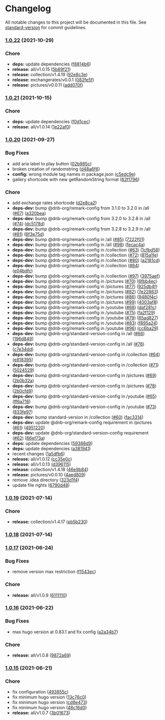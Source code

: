 # Changelog

All notable changes to this project will be documented in this file. See [standard-version](https://github.com/conventional-changelog/standard-version) for commit guidelines.

### [1.0.22](https://github.com/dnb-org/shortcodes/compare/youtube/v1.0.21...youtube/v1.0.22) (2021-10-29)


### Chore

* **deps:** update dependencies ([f8814b6](https://github.com/dnb-org/shortcodes/commit/f8814b616e860dabaf412b940ba27b8c3780a00c))
* **release:** all/v1.0.15 ([5b89f21](https://github.com/dnb-org/shortcodes/commit/5b89f214864ea8f062c398a35593ad42080a584e))
* **release:** collection/v1.4.19 ([92e8c3e](https://github.com/dnb-org/shortcodes/commit/92e8c3e3f4141ea3a398f7f7033ef745aaf6337f))
* **release:** exchangerates/v0.0.1 ([082fe5f](https://github.com/dnb-org/shortcodes/commit/082fe5f5a6ecde2fb327dea55dfe94d2d0654a9f))
* **release:** pictures/v0.0.11 ([add070f](https://github.com/dnb-org/shortcodes/commit/add070f67df9b52a254f7a9e9f79e7093112b0a5))

### [1.0.21](https://github.com/dnb-org/shortcodes/compare/youtube/v1.0.20...youtube/v1.0.21) (2021-10-15)


### Chore

* **deps:** update dependencies ([f0d1cec](https://github.com/dnb-org/shortcodes/commit/f0d1cec859cd44b66829a64edd94b2acd6bada7f))
* **release:** all/v1.0.14 ([1e22af0](https://github.com/dnb-org/shortcodes/commit/1e22af057b00121e1aee22dbd6107abbbad6e85e))

### [1.0.20](https://github.com/dnb-org/shortcodes/compare/youtube/v1.0.19...youtube/v1.0.20) (2021-09-27)


### Bug Fixes

* add aria label to play button ([02b985c](https://github.com/dnb-org/shortcodes/commit/02b985cd2a36de8aa0077505da439090369fd4f9))
* broken creation of randomstring ([d48a6f6](https://github.com/dnb-org/shortcodes/commit/d48a6f66c9c3f975a8b284547843a5ec8dbc54d2))
* **config:** wrong module tag names in package.json ([c5edc9e](https://github.com/dnb-org/shortcodes/commit/c5edc9e9eaf0c245629956ace6254dd617c58855))
* gallery shortcode with new getRandomString format ([62f1796](https://github.com/dnb-org/shortcodes/commit/62f1796a229f4651cec05db795cd20ff8ea62ad2))


### Chore

* add exchange rates shortcode ([d2e8ca2](https://github.com/dnb-org/shortcodes/commit/d2e8ca2222a443d712fce5f643d3379851ebcd3f))
* **deps-dev:** bump @dnb-org/remark-config from 3.1.0 to 3.2.0 in /all ([#67](https://github.com/dnb-org/shortcodes/issues/67)) ([a320bea](https://github.com/dnb-org/shortcodes/commit/a320bea9d5cfbc41b8b31d45f856de6282292a87))
* **deps-dev:** bump @dnb-org/remark-config from 3.2.0 to 3.2.8 in /all ([#74](https://github.com/dnb-org/shortcodes/issues/74)) ([dc5178d](https://github.com/dnb-org/shortcodes/commit/dc5178dfff17f0483c66a356c3cfc3247b10e911))
* **deps-dev:** bump @dnb-org/remark-config from 3.2.8 to 3.2.9 in /all ([#81](https://github.com/dnb-org/shortcodes/issues/81)) ([6f3e75d](https://github.com/dnb-org/shortcodes/commit/6f3e75d2ae18fe6135af8f3d51efeded628f6e9d))
* **deps-dev:** bump @dnb-org/remark-config in /all ([#85](https://github.com/dnb-org/shortcodes/issues/85)) ([7222f01](https://github.com/dnb-org/shortcodes/commit/7222f01c997fba6337a563f588bcc7e4d57390d8))
* **deps-dev:** bump @dnb-org/remark-config in /all ([#98](https://github.com/dnb-org/shortcodes/issues/98)) ([fecac4a](https://github.com/dnb-org/shortcodes/commit/fecac4aaf216e78a335f874aafcd90e5c3b0a963))
* **deps-dev:** bump @dnb-org/remark-config in /collection ([#63](https://github.com/dnb-org/shortcodes/issues/63)) ([1cfbd58](https://github.com/dnb-org/shortcodes/commit/1cfbd5859718b66aea14d68b36089f1654412f70))
* **deps-dev:** bump @dnb-org/remark-config in /collection ([#72](https://github.com/dnb-org/shortcodes/issues/72)) ([815a1fe](https://github.com/dnb-org/shortcodes/commit/815a1fefde7538ca46440e11a3764d0ed004fcd5))
* **deps-dev:** bump @dnb-org/remark-config in /collection ([#80](https://github.com/dnb-org/shortcodes/issues/80)) ([a2181cd](https://github.com/dnb-org/shortcodes/commit/a2181cd729aa9ffb181d831a8d85d1f214b05e58))
* **deps-dev:** bump @dnb-org/remark-config in /collection ([#84](https://github.com/dnb-org/shortcodes/issues/84)) ([e04bdfc](https://github.com/dnb-org/shortcodes/commit/e04bdfc611f95519d31492938ef0cecfc1fcb456))
* **deps-dev:** bump @dnb-org/remark-config in /collection ([#97](https://github.com/dnb-org/shortcodes/issues/97)) ([3975aef](https://github.com/dnb-org/shortcodes/commit/3975aef1eb8b8417018e017dd347f3d74dbbb105))
* **deps-dev:** bump @dnb-org/remark-config in /pictures ([#70](https://github.com/dnb-org/shortcodes/issues/70)) ([6fbb4ec](https://github.com/dnb-org/shortcodes/commit/6fbb4ecfb88e3f4cdc928ab37837f5cd83a27bf9))
* **deps-dev:** bump @dnb-org/remark-config in /pictures ([#77](https://github.com/dnb-org/shortcodes/issues/77)) ([925db4f](https://github.com/dnb-org/shortcodes/commit/925db4f3317595369338bd90fe1f92a3aa9bf109))
* **deps-dev:** bump @dnb-org/remark-config in /pictures ([#82](https://github.com/dnb-org/shortcodes/issues/82)) ([7e22863](https://github.com/dnb-org/shortcodes/commit/7e228630d3b36539eed4a7a21f27c5598b6b4e92))
* **deps-dev:** bump @dnb-org/remark-config in /pictures ([#86](https://github.com/dnb-org/shortcodes/issues/86)) ([9480f4c](https://github.com/dnb-org/shortcodes/commit/9480f4c1b54757e903e7d5ca51280c4dc2212610))
* **deps-dev:** bump @dnb-org/remark-config in /pictures ([#99](https://github.com/dnb-org/shortcodes/issues/99)) ([4003af8](https://github.com/dnb-org/shortcodes/commit/4003af886bfe9ebc4c68aea797b155d711b67f9b))
* **deps-dev:** bump @dnb-org/remark-config in /youtube ([#68](https://github.com/dnb-org/shortcodes/issues/68)) ([daf281c](https://github.com/dnb-org/shortcodes/commit/daf281cce7b0d051b1a9a9c2e4d61b0a5317275b))
* **deps-dev:** bump @dnb-org/remark-config in /youtube ([#75](https://github.com/dnb-org/shortcodes/issues/75)) ([fa2f129](https://github.com/dnb-org/shortcodes/commit/fa2f12924d89d330108c6da6c2f229025e259b78))
* **deps-dev:** bump @dnb-org/remark-config in /youtube ([#79](https://github.com/dnb-org/shortcodes/issues/79)) ([65ad827](https://github.com/dnb-org/shortcodes/commit/65ad82778d6053c2d337f7cd0d588bb1cb071872))
* **deps-dev:** bump @dnb-org/remark-config in /youtube ([#83](https://github.com/dnb-org/shortcodes/issues/83)) ([f895a24](https://github.com/dnb-org/shortcodes/commit/f895a249a9354b2a8dc3ad9f7c4606c1b8776687))
* **deps-dev:** bump @dnb-org/remark-config in /youtube ([#96](https://github.com/dnb-org/shortcodes/issues/96)) ([cc6ba29](https://github.com/dnb-org/shortcodes/commit/cc6ba295381fcb1cf175d5a504e8c9fa0814db80))
* **deps-dev:** bump @dnb-org/standard-version-config in /all ([#66](https://github.com/dnb-org/shortcodes/issues/66)) ([196d849](https://github.com/dnb-org/shortcodes/commit/196d84925a082edc4edad952e80b8749b13a2dc0))
* **deps-dev:** bump @dnb-org/standard-version-config in /all ([#76](https://github.com/dnb-org/shortcodes/issues/76)) ([c7e34dd](https://github.com/dnb-org/shortcodes/commit/c7e34dd981da9623fd75cac7a753aae6d66541ac))
* **deps-dev:** bump @dnb-org/standard-version-config in /collection ([#64](https://github.com/dnb-org/shortcodes/issues/64)) ([e818395](https://github.com/dnb-org/shortcodes/commit/e81839505c06a7d74e817509d26f37ee67e365b1))
* **deps-dev:** bump @dnb-org/standard-version-config in /collection ([#71](https://github.com/dnb-org/shortcodes/issues/71)) ([5024529](https://github.com/dnb-org/shortcodes/commit/5024529d7e7578a31d04d04ea827bbd3939d4c67))
* **deps-dev:** bump @dnb-org/standard-version-config in /pictures ([#69](https://github.com/dnb-org/shortcodes/issues/69)) ([2b0b32a](https://github.com/dnb-org/shortcodes/commit/2b0b32a7c0c1ebd071b073cf091449d74fa0b2df))
* **deps-dev:** bump @dnb-org/standard-version-config in /pictures ([#78](https://github.com/dnb-org/shortcodes/issues/78)) ([2b0cfd9](https://github.com/dnb-org/shortcodes/commit/2b0cfd9c731ebccbca87a400d7fc4c9bd34e44f3))
* **deps-dev:** bump @dnb-org/standard-version-config in /youtube ([#65](https://github.com/dnb-org/shortcodes/issues/65)) ([ff6a716](https://github.com/dnb-org/shortcodes/commit/ff6a716e816a4b675deb718b9d067ad5dcfa3ee1))
* **deps-dev:** bump @dnb-org/standard-version-config in /youtube ([#73](https://github.com/dnb-org/shortcodes/issues/73)) ([833fe97](https://github.com/dnb-org/shortcodes/commit/833fe97386695b56597129f5df9e4b7a6d9936e3))
* **deps-dev:** bump standard-version in /collection ([#60](https://github.com/dnb-org/shortcodes/issues/60)) ([fac3314](https://github.com/dnb-org/shortcodes/commit/fac331410d94b3e08e47d7057ab28a3af22b1717))
* **deps-dev:** update @dnb-org/remark-config requirement in /pictures ([#61](https://github.com/dnb-org/shortcodes/issues/61)) ([4951220](https://github.com/dnb-org/shortcodes/commit/495122050161cd3791ae288ed9a02e3ebfc6102c))
* **deps-dev:** update @dnb-org/standard-version-config requirement ([#62](https://github.com/dnb-org/shortcodes/issues/62)) ([66ef73a](https://github.com/dnb-org/shortcodes/commit/66ef73ae94cb41c273124fbb4d4ab995e25ca4b9))
* **deps:** update dependencies ([59388d9](https://github.com/dnb-org/shortcodes/commit/59388d9d0b42779272b16253678c7231e1df0df5))
* **deps:** update dependencies ([a381941](https://github.com/dnb-org/shortcodes/commit/a3819417ec3d366638c6a39e3b3ff15fa03b1b24))
* recent changes ([1a5dfb6](https://github.com/dnb-org/shortcodes/commit/1a5dfb6f796d8bfed4994169a51917ec827277e2))
* **release:** all/v1.0.12 ([cc35e0c](https://github.com/dnb-org/shortcodes/commit/cc35e0ce93037c2ab156ddf6f119b536d9bc8831))
* **release:** all/v1.0.13 ([d396115](https://github.com/dnb-org/shortcodes/commit/d396115e4430545b0b58ced2be8d6858bceb0426))
* **release:** collection/v1.4.18 ([46e9b84](https://github.com/dnb-org/shortcodes/commit/46e9b844b7847b747e6da349ea37d001d7e22ec2))
* **release:** pictures/v0.0.10 ([4aed809](https://github.com/dnb-org/shortcodes/commit/4aed80994be1fc9b18327d71f3e8b8b90a6b371f))
* remove .idea directory ([323d1f4](https://github.com/dnb-org/shortcodes/commit/323d1f4b2aabc90d7c47547ed7f071722aee1035))
* update file rights ([6790d48](https://github.com/dnb-org/shortcodes/commit/6790d481f66c4d0fdcbf2bdb02922f4b789576d1))

### [1.0.19](https://github.com/dnb-hugo/shortcodes/compare/youtube/v1.4.16...youtube/v1.0.19) (2021-07-14)


### Chore

* **release:** collection/v1.4.17 ([eb5b230](https://github.com/dnb-hugo/shortcodes/commit/eb5b230175947f522c343ca09676a3dd04c0f971))

### [1.0.18](https://github.com/dnb-hugo/shortcodes/compare/youtube/v1.4.15...youtube/v1.0.18) (2021-07-14)

### [1.0.17](https://github.com/dnb-org/shortcodes/compare/youtube/v1.4.12...youtube/v1.0.17) (2021-06-24)


### Bug Fixes

* remove version max restriction ([f1543ec](https://github.com/dnb-org/shortcodes/commit/f1543ec1793df896697dd873c5f83aac4d09ef9c))


### Chore

* **release:** all/v1.0.9 ([6111110](https://github.com/dnb-org/shortcodes/commit/6111110e12a8db0f16f260224723cb6cad412453))

### [1.0.16](https://github.com/dnb-org/shortcodes/compare/youtube/v1.4.11...youtube/v1.0.16) (2021-06-22)


### Bug Fixes

* max hugo version at 0.83.1 and fix config ([a2a34b7](https://github.com/dnb-org/shortcodes/commit/a2a34b7bcdd85f62c556ab91270c3839705ae78d))


### Chore

* **release:** all/v1.0.8 ([9872a69](https://github.com/dnb-org/shortcodes/commit/9872a6988fbf0f8e0c27bf8ef19208b11c8b194e))

### [1.0.15](https://github.com/dnb-org/shortcodes/compare/youtube/v1.4.10...youtube/v1.0.15) (2021-06-21)


### Chore

* fix configuration ([493855c](https://github.com/dnb-org/shortcodes/commit/493855cb68704ca316b2abce40e961afdcde8906))
* fix minimum hugo version ([13c76c0](https://github.com/dnb-org/shortcodes/commit/13c76c08760cac6a916946c0fe4f4e1896eee9b2))
* fix minimum hugo version ([cd8e473](https://github.com/dnb-org/shortcodes/commit/cd8e47333b8052bb406913e29984d3337c25b0ea))
* fix minimum hugo version ([48c16d0](https://github.com/dnb-org/shortcodes/commit/48c16d0f78ef7866fdba841ed0544c1fbf3064f7))
* **release:** all/v1.0.7 ([3b01673](https://github.com/dnb-org/shortcodes/commit/3b01673933c12b91d53c5942408c8b65c4de1286))
